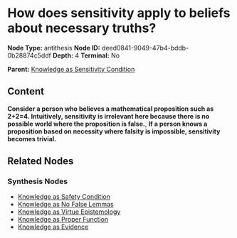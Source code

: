 # How does sensitivity apply to beliefs about necessary truths?

**Node Type:** antithesis
**Node ID:** deed0841-9049-47b4-bddb-0b28874c5ddf
**Depth:** 4
**Terminal:** No

**Parent:** [Knowledge as Sensitivity Condition](knowledge-as-sensitivity-condition-synthesis-063871ed-ad63-42bd-a46e-f54e4584cf4a.md)

## Content

**Consider a person who believes a mathematical proposition such as 2+2=4. Intuitively, sensitivity is irrelevant here because there is no possible world where the proposition is false.**, **If a person knows a proposition based on necessity where falsity is impossible, sensitivity becomes trivial.**

## Related Nodes

### Synthesis Nodes

- [Knowledge as Safety Condition](knowledge-as-safety-condition-synthesis-2a3755f3-0c31-40b7-969d-5db4ea2e35f4.md)
- [Knowledge as No False Lemmas](knowledge-as-no-false-lemmas-synthesis-53dfc53b-eafc-4ace-aabb-71aed5dd8f95.md)
- [Knowledge as Virtue Epistemology](knowledge-as-virtue-epistemology-synthesis-04f4d15d-1da3-49d3-bf3e-c4728dc8ac03.md)
- [Knowledge as Proper Function](knowledge-as-proper-function-synthesis-10dff42c-3b3f-46cf-8178-9908c3b180b0.md)
- [Knowledge as Evidence](knowledge-as-evidence-synthesis-c807fddb-24ba-4eb9-8fe6-2a21f13420be.md)
